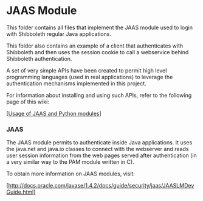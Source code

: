 JAAS Module
===========

This folder contains all files that implement the JAAS module used to login with
Shibboleth regular Java applications.

This folder also contains an example of a client that authenticates with Shibboleth
and then uses the session cookie to call a webservice behind Shibboleth authentication.

A set of very simple APIs have been created to permit high level programming languages (used in real
applications) to leverage the authentication mechanisms implemented in this project.

For information about installing and using such APIs, refer to the following page of this wiki:

  [[Usage of JAAS and Python modules](/biancini/Shibboleth-Authentication/wiki/Use-JAAS-Python)]

### JAAS

The JAAS module permits to authenticate inside Java applications.
It uses the java.net and java.io classes to connect with the webserver and reads user session
information from the web pages served after authentication (in a very similar way to the PAM
module written in C).

To obtain more information on JAAS modules, visit:

  [http://docs.oracle.com/javase/1.4.2/docs/guide/security/jaas/JAASLMDevGuide.html]

